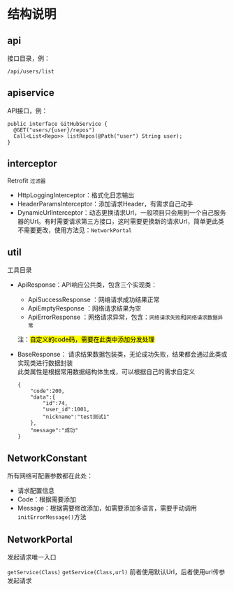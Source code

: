 结构说明
========

api
----

接口目录，例：

`/api/users/list`

apiservice
----------

API接口，例：

```
public interface GitHubService {
  @GET("users/{user}/repos")
  Call<List<Repo>> listRepos(@Path("user") String user);
}
```

interceptor
-----------

Retrofit `过滤器`

* HttpLoggingInterceptor：格式化日志输出
* HeaderParamsInterceptor：添加请求Header，有需求自己动手
* DynamicUrlInterceptor：动态更换请求Url，一般项目只会用到一个自己服务器的Url。有时需要请求第三方接口，这时需要更换新的请求Url，简单更此类不需要更改，使用方法见：`NetworkPortal`

util
----
工具目录

* ApiResponse：API响应公共类，包含三个实现类：
	* ApiSuccessResponse ：网络请求成功结果正常
	* ApiEmptyResponse	：网络请求结果为空
	* ApiErrorResponse	：网络请求异常，包含：`网络请求失败`和`网络请求数据异常`

	注：<mark>自定义的code码，需要在此类中添加分发处理</mark>
* BaseResponse：	请求结果数据包装类，无论成功失败，结果都会通过此类或实现类进行数据封装<br>
	此类属性是根据常用数据结构体生成，可以根据自己的需求自定义
	
	```
	{
    	"code":200,
    	"data":{
        	"id":74,
        	"user_id":1001,
        	"nickname":"test测试1"
    	},
    	"message":"成功"
	}
	```
	
NetworkConstant
---------------

所有网络可配置参数都在此处：

* 请求配置信息
* Code：根据需要添加
* Message：根据需要修改添加，如需要添加多语言，需要手动调用`initErrorMessage()`方法


NetworkPortal
-------------

发起请求唯一入口

`getService(Class)` `getService(Class,url)` 前者使用默认Url，后者使用url传参发起请求
